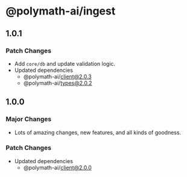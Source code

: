 # @polymath-ai/ingest

## 1.0.1

### Patch Changes

- Add `core/db` and update validation logic.
- Updated dependencies
  - @polymath-ai/client@2.0.3
  - @polymath-ai/types@2.0.2

## 1.0.0

### Major Changes

- Lots of amazing changes, new features, and all kinds of goodness.

### Patch Changes

- Updated dependencies
  - @polymath-ai/client@2.0.0

